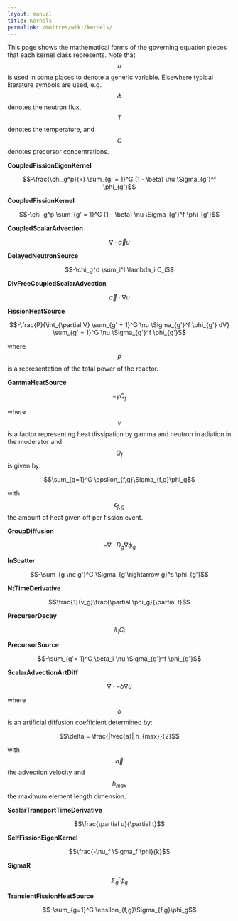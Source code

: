 ```yaml
---
layout: manual
title: Kernels
permalink: /moltres/wiki/kernels/
---
```


This page shows the mathematical forms of the governing equation pieces that
each kernel class represents. Note that $$u$$ is used in some places to denote a
generic variable. Elsewhere typical literature symbols are used, e.g. $$\phi$$
denotes the neutron flux, $$T$$ denotes the temperature, and $$C$$ denotes
precursor concentrations.

**CoupledFissionEigenKernel**

$$-\frac{\chi_g^p}{k} \sum_{g' = 1}^G (1 -
        \beta) \nu \Sigma_{g'}^f \phi_{g'}$$

**CoupledFissionKernel**

$$-\chi_g^p \sum_{g' = 1}^G (1 -
        \beta) \nu \Sigma_{g'}^f \phi_{g'}$$

**CoupledScalarAdvection**

$$\nabla \cdot \vec{a} u$$

**DelayedNeutronSource**

$$-\chi_g^d \sum_i^I \lambda_i C_i$$

**DivFreeCoupledScalarAdvection**

$$\vec{a} \cdot \nabla u$$

**FissionHeatSource**

$$-\frac{P}{\int_{\partial V} \sum_{g' = 1}^G \nu \Sigma_{g'}^f \phi_{g'} dV}
\sum_{g' = 1}^G \nu \Sigma_{g'}^f \phi_{g'}$$

where $$P$$ is a representation of the total power of the reactor.

**GammaHeatSource**

$$-\gamma Q_f$$

where $$\gamma$$ is a factor
representing heat dissipation by gamma and neutron irradiation in the moderator
and $$Q_f$$ is given by:

$$\sum_{g=1}^G \epsilon_{f,g}\Sigma_{f,g}\phi_g$$

with $$\epsilon_{f,g}$$ the amount of heat given off per fission event.

**GroupDiffusion**

$$- \nabla \cdot D_g
        \nabla \phi_g$$

**InScatter**

$$-\sum_{g \ne g'}^G
        \Sigma_{g'\rightarrow g}^s \phi_{g'}$$

**NtTimeDerivative**

$$\frac{1}{v_g}\frac{\partial \phi_g}{\partial t}$$

**PrecursorDecay**

$$\lambda_i C_i$$

**PrecursorSource**

$$-\sum_{g'= 1}^G \beta_i \nu
        \Sigma_{g'}^f \phi_{g'}$$

**ScalarAdvectionArtDiff**

$$\nabla \cdot -\delta \nabla u$$

where $$\delta$$ is an artificial diffusion coefficient determined by:

$$\delta = \frac{|\vec{a}| h_{max}}{2}$$

with $$\vec{a}$$ the advection velocity and $$h_{max}$$ the maximum element
length dimension.

**ScalarTransportTimeDerivative**

$$\frac{\partial u}{\partial t}$$

**SelfFissionEigenKernel**

$$\frac{-\nu_f \Sigma_f \phi}{k}$$

**SigmaR**

$$\Sigma_g^r \phi_g$$

**TransientFissionHeatSource**

$$-\sum_{g=1}^G \epsilon_{f,g}\Sigma_{f,g}\phi_g$$
